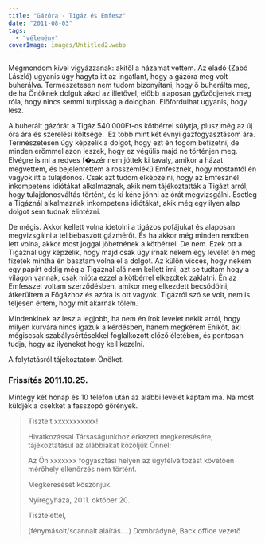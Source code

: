 ```yaml
---
title: "Gázóra - Tigáz és Emfesz"
date: "2011-08-03"
tags: 
  - "vélemény"
coverImage: images/Untitled2.webp
---
```


Megmondom kivel vigyázzanak: akitől a házamat vettem. Az eladó (Zabó László) ugyanis úgy hagyta itt az ingatlant, hogy a gázóra meg volt buherálva. Természetesen nem tudom bizonyítani, hogy ő buherálta meg, de ha Önöknek dolguk akad az illetővel, előbb alaposan győződjenek meg róla, hogy nincs semmi turpisság a dologban. Előfordulhat ugyanis, hogy lesz.

A buherált gázórát a Tigáz 540.000Ft-os kötbérrel súlytja, plusz még az új óra ára és szerelési költsége.  Ez több mint két évnyi gázfogyasztásom ára. Természetesen úgy képzelik a dolgot, hogy ezt én fogom befizetni, de minden erőmmel azon leszek, hogy ez végülis majd ne történjen meg. Elvégre is mi a redves f�szér nem jöttek ki tavaly, amikor a házat megvettem, és bejelentettem a rosszemlékű Emfesznek, hogy mostantól én vagyok itt a tulajdonos. Csak azt tudom elképzelni, hogy az Emfesznél inkompetens idiótákat alkalmaznak, akik nem tájékoztatták a Tigázt arról, hogy tulajdonosváltás történt, és ki kéne jönni az órát megvizsgálni. Esetleg a Tigáznál alkalmaznak inkompetens idiótákat, akik még egy ilyen alap dolgot sem tudnak elintézni.

De mégis. Akkor kellett volna idetolni a tigázos pofájukat és alaposan megvizsgálni a telibebaszott gázmérőt. És ha akkor még minden rendben lett volna, akkor most joggal jöhetnének a kötbérrel. De nem. Ezek ott a Tigáznál úgy képzelik, hogy majd csak úgy írnak nekem egy levelet én meg fizetek mintha én basztam volna el a dolgot. Az külön vicces, hogy nekem egy papírt eddig még a Tigáznál alá nem kellett írni, azt se tudtam hogy a világon vannak, csak mióta ezzel a kötbérrel elkezdtek zaklatni. Én az Emfesszel voltam szerződésben, amikor meg elkezdett becsődölni, átkerültem a Főgázhoz és azóta is ott vagyok. Tigázról szó se volt, nem is teljesen értem, hogy mit akarnak tőlem.

Mindenkinek az lesz a legjobb, ha nem én írok levelet nekik arról, hogy milyen kurvára nincs igazuk a kérdésben, hanem megkérem Enikőt, aki mégiscsak szabálysértésekkel foglalkozott előző életében, és pontosan tudja, hogy az ilyeneket hogy kell kezelni.

A folytatásról tájékoztatom Önöket.

### Frissítés 2011.10.25.

Mintegy két hónap és 10 telefon után az alábbi levelet kaptam ma. Na most küldjék a csekket a fasszopó görények.

> Tisztelt xxxxxxxxxxx!
> 
> Hivatkozással Társaságunkhoz érkezett megkeresésére, tájékoztatásul az alábbiakat közöljük Önnel:
> 
> Az Ön xxxxxxx fogyasztási helyén az ügyfélváltozást követően mérőhely ellenőrzés nem történt.
> 
> Megkeresését köszönjük.
> 
> Nyíregyháza, 2011. október 20.
> 
> Tisztelettel,
> 
> (fénymásolt/scannalt aláírás....) Dombrádyné, Back office vezető
